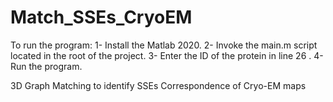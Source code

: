 # Match_SSEs_CryoEM

To run the program:
1- Install the Matlab 2020.
2- Invoke the main.m script located in the root of the project.
3- Enter the ID of the protein in line 26 .
4- Run the program.

3D Graph Matching to identify SSEs Correspondence of Cryo-EM maps
